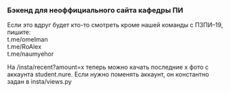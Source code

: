 <h3>Бэкенд для неоффициального сайта кафедры ПИ</h3>
<p>Если это вдруг будет кто-то смотреть кроме нашей команды с ПЗПИ–19, пишите:
    <br> t.me/omelman <br> t.me/RoAlex <br> t.me/naumyehor
<p>На /insta/recent?amount=x теперь можно качать последние x фото с аккаунта student.nure. Если нужно поменять аккаунт, он константно задан в insta/views.py</p>